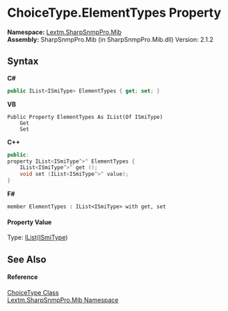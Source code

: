 # ChoiceType.ElementTypes Property 
 

**Namespace:**&nbsp;<a href="N_Lextm_SharpSnmpPro_Mib">Lextm.SharpSnmpPro.Mib</a><br />**Assembly:**&nbsp;SharpSnmpPro.Mib (in SharpSnmpPro.Mib.dll) Version: 2.1.2

## Syntax

**C#**<br />
``` C#
public IList<ISmiType> ElementTypes { get; set; }
```

**VB**<br />
``` VB
Public Property ElementTypes As IList(Of ISmiType)
	Get
	Set
```

**C++**<br />
``` C++
public:
property IList<ISmiType^>^ ElementTypes {
	IList<ISmiType^>^ get ();
	void set (IList<ISmiType^>^ value);
}
```

**F#**<br />
``` F#
member ElementTypes : IList<ISmiType> with get, set

```


#### Property Value
Type: <a href="https://docs.microsoft.com/dotnet/api/system.collections.generic.ilist-1" target="_blank" rel="noopener noreferrer">IList</a>(<a href="T_Lextm_SharpSnmpPro_Mib_ISmiType">ISmiType</a>)

## See Also


#### Reference
<a href="T_Lextm_SharpSnmpPro_Mib_ChoiceType">ChoiceType Class</a><br /><a href="N_Lextm_SharpSnmpPro_Mib">Lextm.SharpSnmpPro.Mib Namespace</a><br />